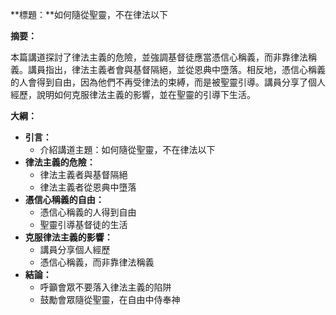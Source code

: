 **標題：**如何隨從聖靈，不在律法以下

**摘要：**

本篇講道探討了律法主義的危險，並強調基督徒應當憑信心稱義，而非靠律法稱義。講員指出，律法主義者會與基督隔絕，並從恩典中墮落。相反地，憑信心稱義的人會得到自由，因為他們不再受律法的束縛，而是被聖靈引導。講員分享了個人經歷，說明如何克服律法主義的影響，並在聖靈的引導下生活。

**大綱：**

* **引言：**
    * 介紹講道主題：如何隨從聖靈，不在律法以下
* **律法主義的危險：**
    * 律法主義者與基督隔絕
    * 律法主義者從恩典中墮落
* **憑信心稱義的自由：**
    * 憑信心稱義的人得到自由
    * 聖靈引導基督徒的生活
* **克服律法主義的影響：**
    * 講員分享個人經歷
    * 憑信心稱義，而非靠律法稱義
* **結論：**
    * 呼籲會眾不要落入律法主義的陷阱
    * 鼓勵會眾隨從聖靈，在自由中侍奉神